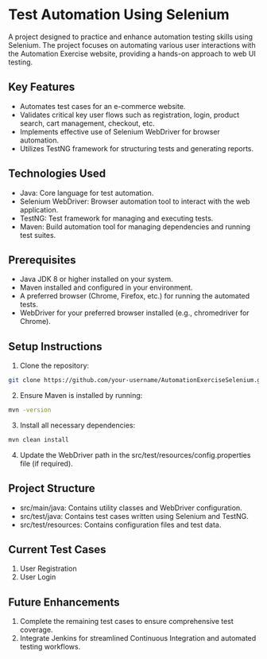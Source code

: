 # Test Automation Using Selenium

A project designed to practice and enhance automation testing skills using Selenium. The project focuses on automating various user interactions with the Automation Exercise website, providing a hands-on approach to web UI testing.

## Key Features

- Automates test cases for an e-commerce website.
- Validates critical key user flows such as registration, login, product search, cart management, checkout, etc.
- Implements effective use of Selenium WebDriver for browser automation.
- Utilizes TestNG framework for structuring tests and generating reports.

## Technologies Used

- Java: Core language for test automation.
- Selenium WebDriver: Browser automation tool to interact with the web application.
- TestNG: Test framework for managing and executing tests.
- Maven: Build automation tool for managing dependencies and running test suites.

## Prerequisites

- Java JDK 8 or higher installed on your system.
- Maven installed and configured in your environment.
- A preferred browser (Chrome, Firefox, etc.) for running the automated tests.
- WebDriver for your preferred browser installed (e.g., chromedriver for Chrome).

## Setup Instructions

1. Clone the repository:

```bash
git clone https://github.com/your-username/AutomationExerciseSelenium.git
```
2. Ensure Maven is installed by running:

```bash
mvn -version
```
3. Install all necessary dependencies:

```bash
mvn clean install
```

4. Update the WebDriver path in the src/test/resources/config.properties file (if required).

## Project Structure

* src/main/java: Contains utility classes and WebDriver configuration.
* src/test/java: Contains test cases written using Selenium and TestNG.
* src/test/resources: Contains configuration files and test data.

## Current Test Cases

1. User Registration
2. User Login

## Future Enhancements

1. Complete the remaining test cases to ensure comprehensive test coverage.
2. Integrate Jenkins for streamlined Continuous Integration and automated testing workflows.
    
